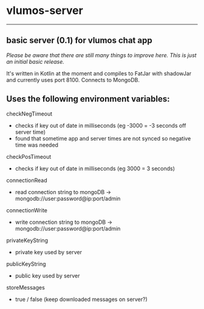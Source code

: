# vlumos-server

-----------------------------------------------------
basic server (0.1) for vlumos chat app
-----------------------------------------------------

*Please be aware that there are still many things to improve here. This is just an initial basic release.*

It's written in Kotlin at the moment and compiles to FatJar with shadowJar and currently uses port 8100.
Connects to MongoDB.


Uses the following environment variables: 
------------------------------------------------

checkNegTimeout
 - checks if key out of date in milliseconds (eg -3000 = -3 seconds off server time) 
 - found that sometime app and server times are not synced so negative time was needed

checkPosTimeout
 - checks if key out of date in milliseconds (eg 3000 = 3 seconds)

connectionRead
 - read connection string to mongoDB -> mongodb://user:password@ip:port/admin

connectionWrite
 - write connection string to mongoDB -> mongodb://user:password@ip:port/admin

privateKeyString
 - private key used by server

publicKeyString
 - public key used by server

storeMessages
 - true / false (keep downloaded messages on server?)
